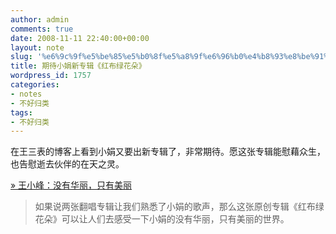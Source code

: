 ```yaml
---
author: admin
comments: true
date: 2008-11-11 22:40:00+00:00
layout: note
slug: '%e6%9c%9f%e5%be%85%e5%b0%8f%e5%a8%9f%e6%96%b0%e4%b8%93%e8%be%91%e3%80%8a%e7%ba%a2%e5%b8%83%e7%bb%bf%e8%8a%b1%e6%9c%b5%e3%80%8b'
title: 期待小娟新专辑《红布绿花朵》
wordpress_id: 1757
categories:
- notes
- 不好归类
tags:
- 不好归类
---
```


在王三表的博客上看到小娟又要出新专辑了，非常期待。愿这张专辑能慰藉众生，也告慰逝去伙伴的在天之灵。  
  
[» 王小峰：没有华丽，只有美丽](http://www.wangxiaofeng.net/?p=2344)  


<blockquote>如果说两张翻唱专辑让我们熟悉了小娟的歌声，那么这张原创专辑《红布绿花朵》可以让人们去感受一下小娟的没有华丽，只有美丽的世界。  
</blockquote>
